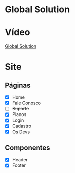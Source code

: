 # Global Solution



# Vídeo

[Global Solution](https://youtu.be/-Fh_khAIWCU)



# Site


## Páginas
- [x] Home
- [x] Fale Conosco
- [ ] ~~Suporte~~
- [x] Planos
- [x] Login
- [x] Cadastro
- [x] Os Devs

## Componentes
- [x] Header
- [x] Footer